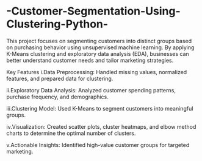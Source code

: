 # -Customer-Segmentation-Using-Clustering-Python-
This project focuses on segmenting customers into distinct groups based on purchasing behavior using unsupervised machine learning. By applying K-Means clustering and exploratory data analysis (EDA), businesses can better understand customer needs and tailor marketing strategies.

Key Features
i.Data Preprocessing: Handled missing values, normalized features, and prepared data for clustering.

ii.Exploratory Data Analysis: Analyzed customer spending patterns, purchase frequency, and demographics.

iii.Clustering Model: Used K-Means to segment customers into meaningful groups.

iv.Visualization: Created scatter plots, cluster heatmaps, and elbow method charts to determine the optimal number of clusters.

v.Actionable Insights: Identified high-value customer groups for targeted marketing.
